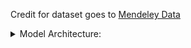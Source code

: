 Credit for dataset goes to [Mendeley Data](https://data.mendeley.com/datasets/5y9wdsg2zt/2)

<details>
  <summary>Model Architecture:</summary>
  
  ![Model Architecture](https://github.com/AshrafZainalAbidin/ConcreteCracksTrainingAndDeployment/assets/154945805/c46e1434-a202-42ea-a71d-e5ae4405d4da)
</details>



